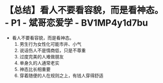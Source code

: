 # 【总结】看人不要看容貌，而是看神态。 - P1 - 斌哥恋爱学 - BV1MP4y1d7bu

-   看人不要看容貌，而是看神态。
    1.  男生行为女性化可能市井、小气
    2.  说话伤人不是情商低，只是不尊重
    3.  过度完美的人难做朋友
    4.  单身久的人通常老实
    5.  神态比长相重要
    6.  穿着随便的人在规则之上，有钱人穿得舒适